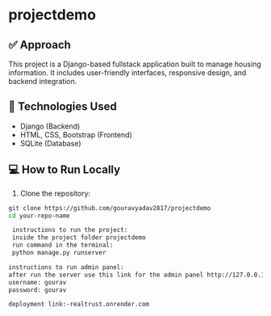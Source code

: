﻿# projectdemo
## ✅ Approach
This project is a Django-based fullstack application built to manage housing information. It includes user-friendly interfaces, responsive design, and backend integration.

## 🔧 Technologies Used
- Django (Backend)
- HTML, CSS, Bootstrap (Frontend)
- SQLite (Database)
## 💻 How to Run Locally

1. Clone the repository:
```bash
git clone https://github.com/gouravyadav2817/projectdemo
cd your-repo-name

 instructions to run the project:
 inside the project folder projectdemo
 run command in the terminal:
 python manage.py runserver    

instructions to run admin panel:
after run the server use this link for the admin panel http://127.0.0.1:8000/admin/
username: gourav
password: gourav

deployment link:-realtrust.onrender.com
